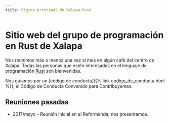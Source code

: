 ```yaml
---
title: Página principal de Xalapa-Rust
---
```


# Sitio web del grupo de programación en Rust de Xalapa

Nos reunimos más o menos una vez al mes en algún café del centro de
Xalapa.  Todas las personas que estén interesadas en el lenguaje de
programación [Rust](https://rust-lang.org) son bienvenidas.

Nos guiamos por un [código de conducta]({% link codigo_de_conducta.html %}), el Código de Conducta Convenido para Contribuyentes.

## Reuniones pasadas

* 2017/mayo - Reunión inicial en el Reformanda; nos presentamos.
